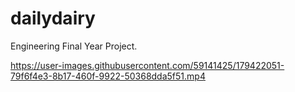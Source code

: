 # dailydairy
Engineering Final Year Project.



https://user-images.githubusercontent.com/59141425/179422051-79f6f4e3-8b17-460f-9922-50368dda5f51.mp4

